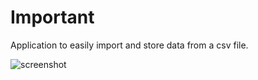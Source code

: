 # Important
Application to easily import and store data from a csv file.

![screenshot]

[screenshot]: https://github.com/wernerhanekom/important/raw/master/screenshot_1.png "Setup Complete"
